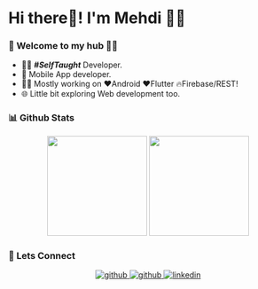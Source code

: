 # Hi there👋! I'm Mehdi 🙋‍♂️

### 🎍 Welcome to my hub 👨‍💻

- 👨‍💻 ***#SelfTaught*** Developer.
- 📱 Mobile App developer.
- 👨‍💻 Mostly working on ❤️Android ❤️Flutter 🔥Firebase/REST!
- 🌐 Little bit exploring Web development too.
### 📊 Github Stats
 <div>
  <p align="center">
  <img height="180em" src="https://github-readme-stats.vercel.app/api?username=aboussabr&show_icons=true&theme=buefy&include_all_commits=true&count_private=true"/>
  <img height="180em" src="https://github-readme-stats.vercel.app/api/top-langs/?username=aboussabr&layout=compact&langs_count=7&theme=buefy"/></a>
</div>

### 🔗 Lets Connect

<div align="center">
<a href="https://github.com/aboussabr" target="_blank">
<img src=https://img.shields.io/badge/github-%2324292e.svg?&style=for-the-badge&logo=github&logoColor=white alt=github />
</a>

<a href="mailto:mehdiazer2@outlook.com" target="_blank">
<img src=https://img.shields.io/badge/-Say%20Hi!-black?style=for-the-badge&logo=gmail alt=github />
</a>
  
<a href="https://www.linkedin.com/in/aboussabr/" target="_blank">
<img src=https://img.shields.io/badge/linkedin-%231E77B5.svg?&style=for-the-badge&logo=linkedin&logoColor=white alt=linkedin  />
</a>  
</div>  
<br/>

